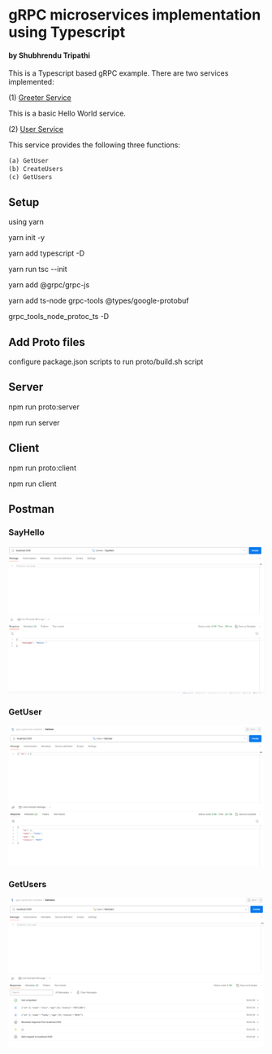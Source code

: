 # gRPC microservices implementation using Typescript
#### by Shubhrendu Tripathi


This is a Typescript based gRPC example. There are two services implemented:

(1) <ins>Greeter Service</ins>

This is a basic Hello World service.


(2) <ins>User Service</ins>

This service provides the following three functions:

    (a) GetUser
    (b) CreateUsers
    (c) GetUsers

## Setup

using yarn

yarn init -y

yarn add typescript -D

yarn run tsc --init

yarn add @grpc/grpc-js

yarn add ts-node grpc-tools @types/google-protobuf 

grpc_tools_node_protoc_ts -D

## Add Proto files

configure package.json scripts to run proto/build.sh script

## Server

npm run proto:server

npm run server

## Client

npm run proto:client

npm run client

## Postman

### SayHello

![SayHello](scrs/SayHello.png)

### GetUser

![GetUser](scrs/GetUser.png)

### GetUsers

![GetUsers](scrs/GetUsers.png)

